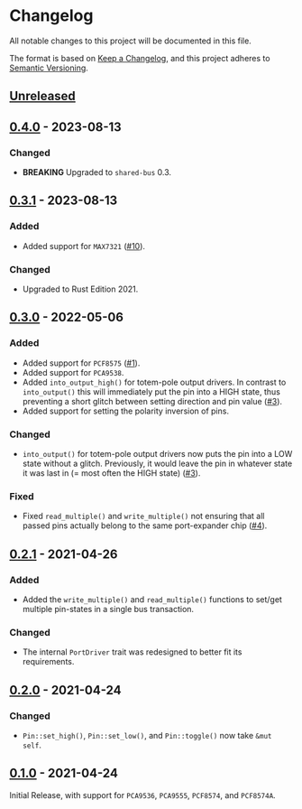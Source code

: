 # Changelog
All notable changes to this project will be documented in this file.

The format is based on [Keep a Changelog](https://keepachangelog.com/en/1.0.0/),
and this project adheres to [Semantic Versioning](https://semver.org/spec/v2.0.0.html).

## [Unreleased]


## [0.4.0] - 2023-08-13
### Changed
- **BREAKING** Upgraded to `shared-bus` 0.3.


## [0.3.1] - 2023-08-13
### Added
- Added support for `MAX7321` ([#10]).

### Changed
- Upgraded to Rust Edition 2021.

[#10]: https://github.com/Rahix/port-expander/pull/10


## [0.3.0] - 2022-05-06
### Added
- Added support for `PCF8575` ([#1]).
- Added support for `PCA9538`.
- Added `into_output_high()` for totem-pole output drivers.  In contrast to
  `into_output()` this will immediately put the pin into a HIGH state, thus
  preventing a short glitch between setting direction and pin value ([#3]).
- Added support for setting the polarity inversion of pins.

### Changed
- `into_output()` for totem-pole output drivers now puts the pin into a LOW
  state without a glitch.  Previously, it would leave the pin in whatever state
  it was last in (= most often the HIGH state)  ([#3]).

### Fixed
- Fixed `read_multiple()` and `write_multiple()` not ensuring that all passed
  pins actually belong to the same port-expander chip ([#4]).

[#1]: https://github.com/Rahix/port-expander/pull/1
[#3]: https://github.com/Rahix/port-expander/pull/3
[#4]: https://github.com/Rahix/port-expander/pull/4


## [0.2.1] - 2021-04-26
### Added
- Added the `write_multiple()` and `read_multiple()` functions to set/get
  multiple pin-states in a single bus transaction.

### Changed
- The internal `PortDriver` trait was redesigned to better fit its requirements.


## [0.2.0] - 2021-04-24
### Changed
- `Pin::set_high()`, `Pin::set_low()`, and `Pin::toggle()` now take `&mut self`.

## [0.1.0] - 2021-04-24
Initial Release, with support for `PCA9536`, `PCA9555`, `PCF8574`, and
`PCF8574A`.

[Unreleased]: https://github.com/rahix/port-expander/compare/v0.4.0...HEAD
[0.4.0]: https://github.com/rahix/port-expander/compare/v0.3.1...v0.4.0
[0.3.1]: https://github.com/rahix/port-expander/compare/v0.3.0...v0.3.1
[0.3.0]: https://github.com/rahix/port-expander/compare/v0.2.1...v0.3.0
[0.2.1]: https://github.com/rahix/port-expander/compare/v0.2.0...v0.2.1
[0.2.0]: https://github.com/rahix/port-expander/compare/v0.1.0...v0.2.0
[0.1.0]: https://github.com/rahix/port-expander/releases/tag/v0.1.0
